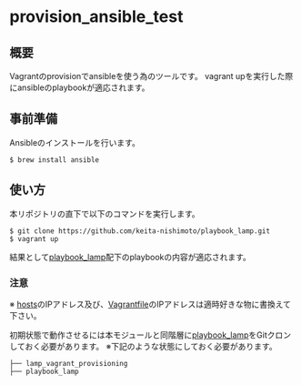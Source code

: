 # provision_ansible_test

## 概要
Vagrantのprovisionでansibleを使う為のツールです。
vagrant upを実行した際にansibleのplaybookが適応されます。

## 事前準備
Ansibleのインストールを行います。
```
$ brew install ansible
```

## 使い方

本リポジトリの直下で以下のコマンドを実行します。
```
$ git clone https://github.com/keita-nishimoto/playbook_lamp.git
$ vagrant up
```

結果として[playbook_lamp](https://github.com/keita-nishimoto/playbook_lamp)配下のplaybookの内容が適応されます。

### 注意
※ [hosts](https://github.com/keita-nishimoto/playbook_lamp/blob/master/hosts)のIPアドレス及び、[Vagrantfile](https://github.com/keita-nishimoto/lamp_vagrant_provisioning/blob/master/Vagrantfile)のIPアドレスは適時好きな物に書換えて下さい。

初期状態で動作させるには本モジュールと同階層に[playbook_lamp](https://github.com/keita-nishimoto/playbook_lamp)をGitクロンしておく必要があります。
※下記のような状態にしておく必要があります。

```
├── lamp_vagrant_provisioning
├── playbook_lamp
```

